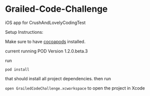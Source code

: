 # Grailed-Code-Challenge
iOS app for CrushAndLovelyCodingTest

Setup Instructions:

Make sure to have [cocoapods](https://cocoapods.org/) installed.

current running POD Version 1.2.0.beta.3

run

`pod install`

that should install all project dependencies. then run

`open GrailedCodeChallenge.xcworkspace` to open the project in Xcode
